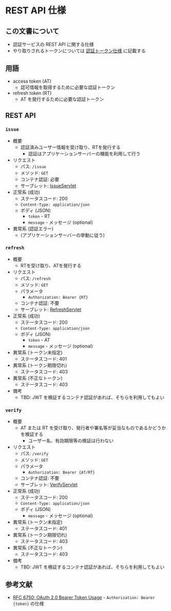 # REST API 仕様

## この文書について

* 認証サービスの REST API に関する仕様
* やり取りされるトークンについては [認証トークン仕様](token-ja.md) に記載する

## 用語

* access token (AT)
  * 認可情報を取得するために必要な認証トークン
* refresh token (RT)
  * AT を発行するために必要な認証トークン

## REST API

[IssueServlet]:../src/main/java/com/tsurugidb/mishotai/IssueServlet.java
[RefreshServlet]:../src/main/java/com/tsurugidb/mishotai/RefreshServlet.java
[VerifyServlet]:../src/main/java/com/tsurugidb/mishotai/VerifyServlet.java

### `issue`

* 概要
  * 認証済みユーザー情報を受け取り、RTを発行する
    * 認証はアプリケーションサーバーの機能を利用して行う
* リクエスト
  * パス: `/issue`
  * メソッド: `GET`
  * コンテナ認証: 必要
  * サーブレット: [IssueServlet]
* 正常系 (成功)
  * ステータスコード: 200
  * `Content-Type: application/json`
  * ボディ (JSON)
    * `token` - RT
    * `message` - メッセージ (optional)
* 異常系 (認証エラー)
  * (アプリケーションサーバーの挙動に従う)

### `refresh`

* 概要
  * RTを受け取り、ATを発行する
* リクエスト
  * パス: `/refresh`
  * メソッド: `GET`
  * パラメータ
    * `Authorization: Bearer {RT}`
  * コンテナ認証: 不要
  * サーブレット: [RefreshServlet]
* 正常系 (成功)
  * ステータスコード: 200
  * `Content-Type: application/json`
  * ボディ (JSON)
    * `token` - AT
    * `message` - メッセージ (optional)
* 異常系 (トークン未指定)
  * ステータスコード: 401
* 異常系 (トークン期限切れ)
  * ステータスコード: 403
* 異常系 (不正なトークン)
  * ステータスコード: 403
* 備考
  * TBD: JWT を検証するコンテナ認証があれば、そちらを利用してもよい

### `verify`

* 概要
  * AT または RT を受け取り、発行者や署名等が妥当なものであるかどうかを検証する
    * ユーザー名、有効期限等の検証は行わない
* リクエスト
  * パス: `/verify`
  * メソッド: `GET`
  * パラメータ
    * `Authorization: Bearer {AT/RT}`
  * コンテナ認証: 不要
  * サーブレット: [VerifyServlet]
* 正常系 (成功)
  * ステータスコード: 200
  * `Content-Type: application/json`
  * ボディ (JSON)
    * `message` - メッセージ (optional)
* 異常系 (トークン未指定)
  * ステータスコード: 401
* 異常系 (トークン期限切れ)
  * ステータスコード: 403
* 異常系 (不正なトークン)
  * ステータスコード: 403
* 備考
  * TBD: JWT を検証するコンテナ認証があれば、そちらを利用してもよい

## 参考文献

* [RFC 6750: OAuth 2.0 Bearer Token Usage](https://oauth.net/2/bearer-tokens/) - `Authorization: Bearer {token}` の仕様
